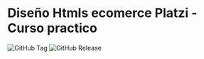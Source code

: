 Diseño Htmls ecomerce Platzi - Curso practico
=============

![GitHub Tag](https://img.shields.io/github/v/tag/scespedesg/course-frontend-developer-pratice)
![GitHub Release](https://img.shields.io/github/v/release/scespedesg/course-frontend-developer-pratice)

